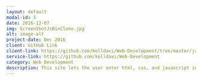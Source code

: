 ```yaml
---
layout: default
modal-id: 5
date: 2016-12-07
img: ScreenShotJsBinClone.jpg
alt: image-alt
project-date: Dec 2016
client: GitHub Link
client-link: https://github.com/kolldavi/Web-Development/tree/master/jsbinClone
service-link: https://github.com/kolldavi/Web-Development
category: Web Development
description: This site lets the user enter html, css, and javascript into the site and see the results instantly in the output window <a href ="http://www.dkoller.com/Web-Development/jsbinClone/jsBin.html"> Here</a>
---
```

